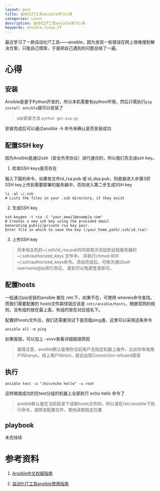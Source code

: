 ```yaml
---
layout: post
title: 自动化IT工具ansible学习心得
categories: Linux
description: 自动化IT工具ansible学习心得
keywords: ansible,linux,IT
---
```

最近学习了一款自动化IT工具——ansible，因为发现一些错误在网上很难搜到解决方案，只能自己摸索，于是把自己遇到的问题总结了一遍。

# 心得

## 安装

Ansible是基于Python开发的，所以本机需要有python环境，然后只需执行`pip install ansible`就可以安装了
 
  > pip安装方法 `python get-pip.py` 
  
安装完成后可以通过ansible -h 命令来确认是否安装成功
  
## 配置SSH key

因为Ansible是通过ssh（安全外壳协议）进行通讯的，所以我们先生成ssh key。

1. 检查SSH keys是否存在

输入下面的命令，如果有文件id_rsa.pub 或 id_dsa.pub，则直接进入步骤3将SSH key上传到需要部署的服务器中，否则进入第二步生成SSH key

```
ls -al ~/.ssh
# Lists the files in your .ssh directory, if they exist
```

2. 生成SSH key

```
ssh-keygen -t rsa -C "your_email@example.com"
# Creates a new ssh key using the provided email
Generating public/private rsa key pair.
Enter file in which to save the key (/your_home_path/.ssh/id_rsa):
```

3. 上传SSH key

 > 将本地主机的~/.ssh/id_rsa.pub的内容依次添加到远程服务器的~/.ssh/authorized_keys 文件中，
 并执行chmod 600 ~/.ssh/authorized_keys命令。添加完成后，可依次通过ssh username@ip进行测试，
 直到可以免密登录即可。

## 配置hosts

一般通过pip安装的ansible 都在 /etc下，如果不在，可使用 whereis命令查找。而我们需要配置的
hosts文件路径就应该是 `/etc/ansible/hosts`，根据官网的规则，没有组的放在最上面，有组的放在对应组名下。

配置好hosts文件后，我们还需要测试下是否能ping通，这里可以采用这条命令

```
ansible all -m ping
```

如果报错，可以加上 -vvvv查看详细报错原因

  > 值得注意，ansible默认是用你当前用户去指定机器上操作，比如你本地用户叫kanye，线上用户叫root，就会出现Connection refused错误

## 执行

```
ansible test -a "/bin/echo hello" -u root
```

这样做就成功的在test分组的机器上全部执行 echo hello 命令了

  > ansible默认是在当前目录下读取hosts文件的，所以请在/etc/ansible下执行命令，或修改配置文件，使他读取指定位置

## playbook

未完待续

# 参考资料

1. [Ansible中文权威指南](http://www.ansible.com.cn/index.html)

2. [自动化IT工具ansible使用指南](https://zhuanlan.zhihu.com/p/25387801)